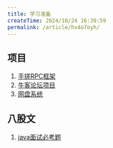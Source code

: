 ```yaml
---
title: 学习准备
createTime: 2024/10/24 16:39:59
permalink: /article/hv4o7oyh/
---
```

## 项目
1. [手搓RPC框架](https://github.com/youngyangyang04/RPC-Java)
2. [牛客论坛项目](https://pan.baidu.com/s/1dxYmKJpl-1atS8EiJgXjTQ?pwd=ker6)
3. [网盘系统](https://wx.zsxq.com/columns/88511825151142)

## 八股文
1. [java面试必考题](https://www.bilibili.com/video/BV1kF25YAEAm?spm_id_from=333.788.videopod.episodes&vd_source=d2dd9aee73e915f6da9a7baa2e037620)